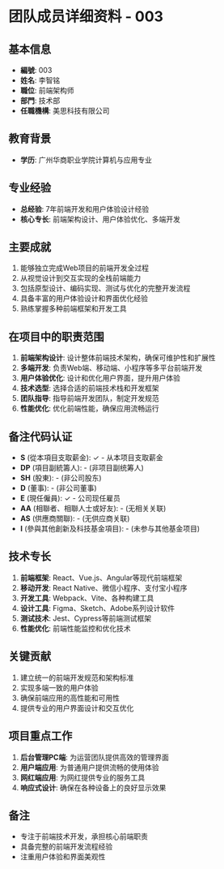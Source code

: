 # 团队成员详细资料 - 003

## 基本信息
- **編號**: 003
- **姓名**: 李智铭
- **職位**: 前端架构师
- **部門**: 技术部
- **任職機構**: 美思科技有限公司

## 教育背景
- **学历**: 广州华商职业学院计算机与应用专业

## 专业经验
- **总经验**: 7年前端开发和用户体验设计经验
- **核心专长**: 前端架构设计、用户体验优化、多端开发

## 主要成就
1. 能够独立完成Web项目的前端开发全过程
2. 从视觉设计到交互实现的全栈前端能力
3. 包括原型设计、编码实现、测试与优化的完整开发流程
4. 具备丰富的用户体验设计和界面优化经验
5. 熟练掌握多种前端框架和开发工具

## 在项目中的职责范围
1. **前端架构设计**: 设计整体前端技术架构，确保可维护性和扩展性
2. **多端开发**: 负责Web端、移动端、小程序等多平台前端开发
3. **用户体验优化**: 设计和优化用户界面，提升用户体验
4. **技术选型**: 选择合适的前端技术栈和开发框架
5. **团队指导**: 指导前端开发团队，制定开发规范
6. **性能优化**: 优化前端性能，确保应用流畅运行

## 备注代码认证
- **S** (從本項目支取薪金): ✓ - 从本项目支取薪金
- **DP** (項目副統籌人): - (非项目副统筹人)
- **SH** (股東): - (非公司股东)
- **D** (董事): - (非公司董事)
- **E** (現任僱員): ✓ - 公司现任雇员
- **AA** (相聯者、相聯人士或好友): - (无相关关联)
- **AS** (供應商關聯): - (无供应商关联)
- **I** (參與其他創新及科技基金項目): - (未参与其他基金项目)

## 技术专长
1. **前端框架**: React、Vue.js、Angular等现代前端框架
2. **移动开发**: React Native、微信小程序、支付宝小程序
3. **开发工具**: Webpack、Vite、各种构建工具
4. **设计工具**: Figma、Sketch、Adobe系列设计软件
5. **测试技术**: Jest、Cypress等前端测试框架
6. **性能优化**: 前端性能监控和优化技术

## 关键贡献
1. 建立统一的前端开发规范和架构标准
2. 实现多端一致的用户体验
3. 确保前端应用的高性能和可用性
4. 提供专业的用户界面设计和交互优化

## 项目重点工作
1. **后台管理PC端**: 为运营团队提供高效的管理界面
2. **用户端应用**: 为普通用户提供流畅的使用体验
3. **网红端应用**: 为网红提供专业的服务工具
4. **响应式设计**: 确保在各种设备上的良好显示效果

## 备注
- 专注于前端技术开发，承担核心前端职责
- 具备完整的前端开发流程经验
- 注重用户体验和界面美观性 